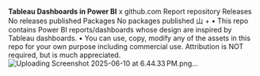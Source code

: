 **Tableau Dashboards in Power BI**
x github.com
Report repository
Releases
No releases published
Packages
No packages published
山
+
• This repo contains Power BI reports/dashboards whose design are inspired by Tableau dashboards. • You can use, copy, modify any of the assets in this repo for your own purpose including
commercial use. Attribution is NOT required, but is much appreciated.
![Uploading Screenshot 2025-06-10 at 6.44.33 PM.png…]()
